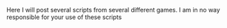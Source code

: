 Here I will post several scripts from several different games. I am in no way responsible for your use of these scripts
